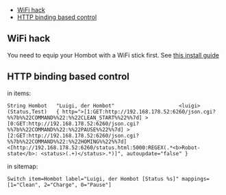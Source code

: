 * [WiFi hack](#wifi-hack)
* [HTTP binding based control](#HTTP-binding-based-control)

## WiFi hack
You need to equip your Hombot with a WiFi stick first.
See [this install guide](http://www.roboter-forum.com/showthread.php?10009-LG-Hombot-3-0-%28VR6260-VR6270-VR6340%29-WLAN-Steuerung-per-Weboberfl%E4che&p=107354&viewfull=1#post107354)

## HTTP binding based control
in items:

``String Hombot   "Luigi, der Hombot"                     <luigi>         (Status,Test)   { http=">[1:GET:http://192.168.178.52:6260/json.cgi?%%7b%%22COMMAND%%22:%%22CLEAN_START%%22%%7d] >[0:GET:http://192.168.178.52:6260/json.cgi?%%7b%%22COMMAND%%22:%%22PAUSE%%22%%7d] >[2:GET:http://192.168.178.52:6260/json.cgi?%%7b%%22COMMAND%%22:%%22HOMING%%22%%7d] <[http://192.168.178.52:6260/status.html:5000:REGEX(.*<b>Robot-state</b>: <status>(.+)</status>.*)]", autoupdate="false" }``

in sitemap:

``Switch item=Hombot label="Luigi, der Hombot [Status %s]" mappings=[1="Clean", 2="Charge", 0="Pause"]``
